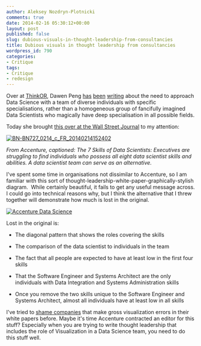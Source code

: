 ```yaml
---
author: Aleksey Nozdryn-Plotnicki
comments: true
date: 2014-02-16 05:30:12+00:00
layout: post
published: false
slug: dubious-visuals-in-thought-leadership-from-consultancies
title: Dubious visuals in thought leadership from consultancies
wordpress_id: 790
categories:
- Critique
tags:
- Critique
- redesign
---
```


Over at [ThinkOR](http://thinkor.org), Dawen Peng [has](http://www.thinkor.org/2013/12/data-science-unicorns-superheoroes-scale-specialise.html) [been](http://www.thinkor.org/2014/01/building-data-science-team-vs-individual-summary.html) [writing](http://www.thinkor.org/2014/01/analytics-data-science-jobs-ads-done-right.html) about the need to approach Data Science with a team of diverse individuals with specific specialisations, rather than a homogeneous group of fancifully imagined Data Scientists who magically have deep specialisation in all possible fields.

Today she brought [this over at the Wall Street Journal](http://mobile.blogs.wsj.com/cio/2014/02/14/it-takes-teams-to-solve-the-data-scientist-shortage/?mg=blogs-wsj) to my attention:

[![BN-BN727_0214_c_FR_20140214152402](http://alekseynp.com/wp-content/uploads/2014/02/BN-BN727_0214_c_FR_20140214152402.jpg)](http://alekseynp.com/wp-content/uploads/2014/02/BN-BN727_0214_c_FR_20140214152402.jpg)

_From Accenture, captioned: The 7 Skills of Data Scientists: Executives are struggling to find individuals who possess all eight data scientist skills and abilities. A data scientist team can serve as an alternative._

I've spent some time in organisations not dissimilar to Accenture, so I am familiar with this sort of thought-leadership-white-paper-graphically-stylish diagram.  While certainly beautiful, it fails to get any useful message across. I could go into technical reasons why, but I think the alternative that I threw together will demonstrate how much is lost in the original.

[![Accenture Data Science](http://alekseynp.com/wp-content/uploads/2014/02/Accenture-Data-Science.png)](http://alekseynp.com/wp-content/uploads/2014/02/Accenture-Data-Science.png)

Lost in the original is:



	
  * The diagonal pattern that shows the roles covering the skills

	
  * The comparison of the data scientist to individuals in the team

	
  * The fact that all people are expected to have at least low in the first four skills

	
  * That the Software Engineer and Systems Architect are the only individuals with Data Integration and Systems Administration skills

	
  * Once you remove the two skills unique to the Software Engineer and Systems Architect, almost all individuals have at least low in all skills


I've tried to [shame companies](http://alekseynp.com/2013/08/08/faux-pas-in-white-papers-visier/) that make gross visualization errors in their white papers before. Maybe it's time Accenture contracted an editor for this stuff? Especially when you are trying to write thought leadership that includes the role of Visualization in a Data Science team, you need to do this stuff well.
